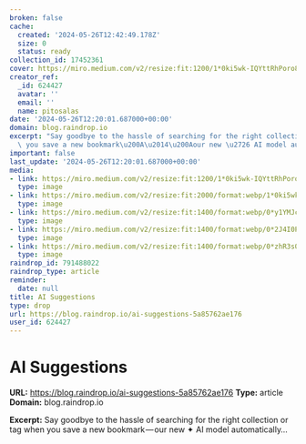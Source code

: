 ```yaml
---
broken: false
cache:
  created: '2024-05-26T12:42:49.178Z'
  size: 0
  status: ready
collection_id: 17452361
cover: https://miro.medium.com/v2/resize:fit:1200/1*0ki5wk-IQYttRhPoro8EoA.png
creator_ref:
  _id: 624427
  avatar: ''
  email: ''
  name: pitosalas
date: '2024-05-26T12:20:01.687000+00:00'
domain: blog.raindrop.io
excerpt: "Say goodbye to the hassle of searching for the right collection or tag when\
  \ you save a new bookmark\u200A\u2014\u200Aour new \u2726 AI model automatically\u2026"
important: false
last_update: '2024-05-26T12:20:01.687000+00:00'
media:
- link: https://miro.medium.com/v2/resize:fit:1200/1*0ki5wk-IQYttRhPoro8EoA.png
  type: image
- link: https://miro.medium.com/v2/resize:fit:2000/format:webp/1*0ki5wk-IQYttRhPoro8EoA.png
  type: image
- link: https://miro.medium.com/v2/resize:fit:1400/format:webp/0*y1YMJcEfGyclkWJk.png
  type: image
- link: https://miro.medium.com/v2/resize:fit:1400/format:webp/0*2J4I0PcOQuIJ5nwb.png
  type: image
- link: https://miro.medium.com/v2/resize:fit:1400/format:webp/0*zhR3s0J6vPVv69-A.png
  type: image
raindrop_id: 791488022
raindrop_type: article
reminder:
  date: null
title: AI Suggestions
type: drop
url: https://blog.raindrop.io/ai-suggestions-5a85762ae176
user_id: 624427
---
```


# AI Suggestions

**URL:** https://blog.raindrop.io/ai-suggestions-5a85762ae176
**Type:** article
**Domain:** blog.raindrop.io

**Excerpt:** Say goodbye to the hassle of searching for the right collection or tag when you save a new bookmark — our new ✦ AI model automatically…
